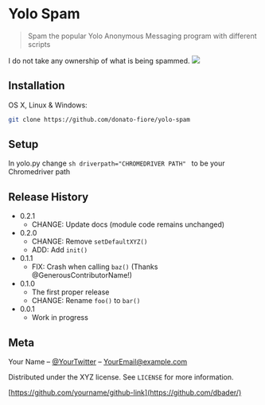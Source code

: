 # Yolo Spam
> Spam the popular Yolo Anonymous Messaging program with different scripts



I do not take any ownership of what is being spammed.
![](header.png)

## Installation

OS X, Linux & Windows:

```sh
git clone https://github.com/donato-fiore/yolo-spam
```

## Setup

In yolo.py change ```sh driverpath="CHROMEDRIVER PATH" ``` to be your Chromedriver path


## Release History

* 0.2.1
    * CHANGE: Update docs (module code remains unchanged)
* 0.2.0
    * CHANGE: Remove `setDefaultXYZ()`
    * ADD: Add `init()`
* 0.1.1
    * FIX: Crash when calling `baz()` (Thanks @GenerousContributorName!)
* 0.1.0
    * The first proper release
    * CHANGE: Rename `foo()` to `bar()`
* 0.0.1
    * Work in progress

## Meta

Your Name – [@YourTwitter](https://twitter.com/dbader_org) – YourEmail@example.com

Distributed under the XYZ license. See ``LICENSE`` for more information.

[https://github.com/yourname/github-link](https://github.com/dbader/)
